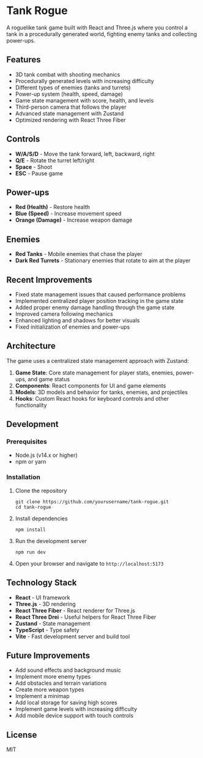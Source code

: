 # Tank Rogue

A roguelike tank game built with React and Three.js where you control a tank in a procedurally generated world, fighting enemy tanks and collecting power-ups.

## Features

- 3D tank combat with shooting mechanics
- Procedurally generated levels with increasing difficulty
- Different types of enemies (tanks and turrets)
- Power-up system (health, speed, damage)
- Game state management with score, health, and levels
- Third-person camera that follows the player
- Advanced state management with Zustand
- Optimized rendering with React Three Fiber

## Controls

- **W/A/S/D** - Move the tank forward, left, backward, right
- **Q/E** - Rotate the turret left/right
- **Space** - Shoot
- **ESC** - Pause game

## Power-ups

- **Red (Health)** - Restore health
- **Blue (Speed)** - Increase movement speed
- **Orange (Damage)** - Increase weapon damage

## Enemies

- **Red Tanks** - Mobile enemies that chase the player
- **Dark Red Turrets** - Stationary enemies that rotate to aim at the player

## Recent Improvements

- Fixed state management issues that caused performance problems
- Implemented centralized player position tracking in the game state
- Added proper enemy damage handling through the game state
- Improved camera following mechanics
- Enhanced lighting and shadows for better visuals
- Fixed initialization of enemies and power-ups

## Architecture

The game uses a centralized state management approach with Zustand:

1. **Game State**: Core state management for player stats, enemies, power-ups, and game status
2. **Components**: React components for UI and game elements
3. **Models**: 3D models and behavior for tanks, enemies, and projectiles
4. **Hooks**: Custom React hooks for keyboard controls and other functionality

## Development

### Prerequisites

- Node.js (v14.x or higher)
- npm or yarn

### Installation

1. Clone the repository

   ```
   git clone https://github.com/yourusername/tank-rogue.git
   cd tank-rogue
   ```

2. Install dependencies

   ```
   npm install
   ```

3. Run the development server

   ```
   npm run dev
   ```

4. Open your browser and navigate to `http://localhost:5173`

## Technology Stack

- **React** - UI framework
- **Three.js** - 3D rendering
- **React Three Fiber** - React renderer for Three.js
- **React Three Drei** - Useful helpers for React Three Fiber
- **Zustand** - State management
- **TypeScript** - Type safety
- **Vite** - Fast development server and build tool

## Future Improvements

- Add sound effects and background music
- Implement more enemy types
- Add obstacles and terrain variations
- Create more weapon types
- Implement a minimap
- Add local storage for saving high scores
- Implement game levels with increasing difficulty
- Add mobile device support with touch controls

## License

MIT
